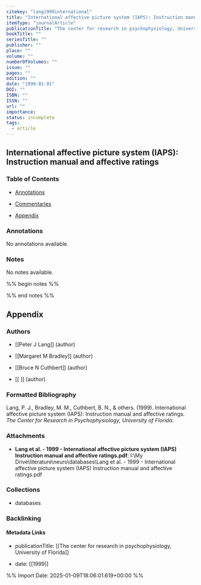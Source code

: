 ```yaml
---
citekey: "lang1999international"
title: "International affective picture system (IAPS): Instruction manual and affective ratings"
itemType: "journalArticle"
publicationTitle: "The center for research in psychophysiology, University of Florida"
bookTitle: ""
seriesTitle: ""
publisher: ""
place: ""
volume: ""
numberOfVolumes: ""
issue: ""
pages: ""
edition: ""
date: "1999-01-01"
DOI: ""
ISBN: ""
ISSN: ""
url: ""
importance: 
status: incomplete
tags:
  - article
---
```


## International affective picture system (IAPS): Instruction manual and affective ratings

### Table of Contents

- [Annotations](#annotations)

+ [Commentaries](#commentaries)

- [Appendix](#appendix)

### Annotations


No annotations available.


### Notes


No notes available.


%% begin notes %%

<!-- Write your personal notes here -->

%% end notes %%

## Appendix

### Authors


- [[Peter J Lang]] (author)

- [[Margaret M Bradley]] (author)

- [[Bruce N Cuthbert]] (author)

- [[ ]] (author)




### Formatted Bibliography

Lang, P. J., Bradley, M. M., Cuthbert, B. N., & others. (1999). International affective picture system (IAPS): Instruction manual and affective ratings. _The Center for Research in Psychophysiology, University of Florida_.




### Attachments


- **Lang et al. - 1999 - International affective picture system (IAPS) Instruction manual and affective ratings.pdf**: I:\My Drive\literature\neuro\databases\Lang et al. - 1999 - International affective picture system (IAPS) Instruction manual and affective ratings.pdf




### Collections


- databases





### Backlinking


#### Metadata Links


- publicationTitle: [[The center for research in psychophysiology, University of Florida]]




- date: [[1999]]





<!-- Any additional notes or comments -->


%% Import Date: 2025-01-09T18:06:01.619+00:00 %%
